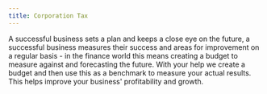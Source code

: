 ```yaml
---
title: Corporation Tax
---
```

A successful business sets a plan and keeps a close eye on the future, a successful business measures their success and areas for improvement on a regular basis - in the finance world this means creating a budget to measure against and forecasting the future. With your help we create a budget and then use this as a benchmark to measure your actual results. This helps improve your business' profitability and growth.

